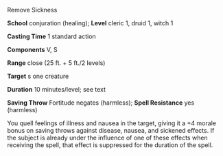 Remove Sickness

**School** conjuration (healing); **Level** cleric 1, druid 1, witch 1

**Casting Time** 1 standard action

**Components** V, S

**Range** close (25 ft. + 5 ft./2 levels)

**Target** s one creature

**Duration** 10 minutes/level; see text

**Saving Throw** Fortitude negates (harmless); **Spell Resistance** yes (harmless)

You quell feelings of illness and nausea in the target, giving it a +4 morale bonus on saving throws against disease, nausea, and sickened effects. If the subject is already under the influence of one of these effects when receiving the spell, that effect is suppressed for the duration of the spell.

